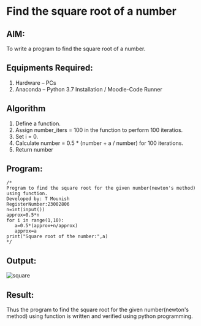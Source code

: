 # Find the square root of a number

## AIM:
To write a program to find the square root of a number.

## Equipments Required:
1. Hardware – PCs
2. Anaconda – Python 3.7 Installation / Moodle-Code Runner

## Algorithm
1. Define a function.
2. Assign number_iters = 100 in the function to perform 100 iteratios.
3. Set i = 0.
4. Calculate  number = 0.5 * (number + a / number) for 100 iterations.
5. Return number

## Program:
```
/*
Program to find the square root for the given number(newton's method) using function.
Developed by: T Mounish
RegisterNumber:23002806
n=int(input())
approx=0.5*n
for i in range(1,10):
   a=0.5*(approx+n/approx)
   approx=a
print("Square root of the number:",a)  
*/
```

## Output:
![square](https://github.com/MounishT/Square-root-of-a-number/assets/138955798/f698a4c4-4a53-4751-adb9-2b47ea4cc345)



## Result:
Thus the program to find the square root for the given number(newton's method) using function is written and verified using python programming.
